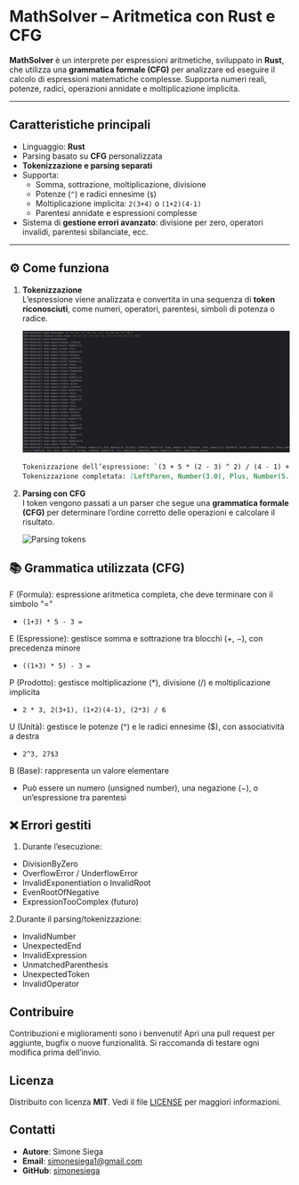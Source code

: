 # MathSolver – Aritmetica con Rust e CFG

**MathSolver** è un interprete per espressioni aritmetiche, sviluppato in **Rust**, che utilizza una **grammatica formale (CFG)** per analizzare ed eseguire il calcolo di espressioni matematiche complesse. Supporta numeri reali, potenze, radici, operazioni annidate e moltiplicazione implicita.

---

## Caratteristiche principali

- Linguaggio: **Rust**
- Parsing basato su **CFG** personalizzata
- **Tokenizzazione e parsing separati**
- Supporta:
  - Somma, sottrazione, moltiplicazione, divisione
  - Potenze (`^`) e radici ennesime (`$`)
  - Moltiplicazione implicita: `2(3+4)` o `(1+2)(4-1)`
  - Parentesi annidate e espressioni complesse
- Sistema di **gestione errori avanzato**: divisione per zero, operatori invalidi, parentesi sbilanciate, ecc.

---

## ⚙️ Come funziona

1. **Tokenizzazione**  
   L’espressione viene analizzata e convertita in una sequenza di **token riconosciuti**, come numeri, operatori, parentesi, simboli di potenza o radice.

   ![Tokenizing expression](docs/example/tokenizer.png)

   ```markdown
   Tokenizzazione dell’espressione: `(3 + 5 * (2 - 3) ^ 2) / (4 - 1) + -2 * (5 + 2) ^ 3 - 10 =
   Tokenizzazione completata: [LeftParen, Number(3.0), Plus, Number(5.0), Multiply, LeftParen, Number(2.0), Minus, Nurber(3.0), RightParen, Caret, Number(2.0), RightParen, Divide, LeftParen, Number(4.0), Minus, Number(1.0), RightParen, Plus, Minus, Number(2.0), Multiply, LeftParen, Number(5.0), Plus, Number(2.0), RightParen, Caret, Nunber(3.0), Minus, Number(10.0), Equals]

2. **Parsing con CFG**  
   I token vengono passati a un parser che segue una **grammatica formale (CFG)** per determinare l’ordine corretto delle operazioni e calcolare il risultato.

   ![Parsing tokens](docs/example/parser.png)

## 📚 Grammatica utilizzata (CFG)

F (Formula): espressione aritmetica completa, che deve terminare con il simbolo "="  
- `(1+3) * 5 - 3 =`

E (Espressione): gestisce somma e sottrazione tra blocchi (+, −), con precedenza minore
- `((1+3) * 5) - 3 =`

P (Prodotto): gestisce moltiplicazione (*), divisione (/) e moltiplicazione implicita
- `2 * 3, 2(3+1), (1+2)(4-1), (2*3) / 6`

U (Unità): gestisce le potenze (^) e le radici ennesime ($), con associatività a destra
- `2^3, 27$3`

B (Base): rappresenta un valore elementare
- Può essere un numero (unsigned number), una negazione (−), o un’espressione tra parentesi

## ❌ Errori gestiti
1. Durante l’esecuzione:
- DivisionByZero
- OverflowError / UnderflowError
- InvalidExponentiation o InvalidRoot
- EvenRootOfNegative
- ExpressionTooComplex (futuro)

2.Durante il parsing/tokenizzazione:
- InvalidNumber
- UnexpectedEnd
- InvalidExpression
- UnmatchedParenthesis
- UnexpectedToken
- InvalidOperator

## Contribuire

Contribuzioni e miglioramenti sono i benvenuti! Apri una pull request per aggiunte, bugfix o nuove funzionalità. Si raccomanda di testare ogni modifica prima dell’invio.

## Licenza

Distribuito con licenza **MIT**. Vedi il file [LICENSE](LICENSE) per maggiori informazioni.

## Contatti

- **Autore**: Simone Siega  
- **Email**: [simonesiega1@gmail.com](mailto:simonesiega1@gmail.com)  
- **GitHub**: [simonesiega](https://github.com/simonesiega)

